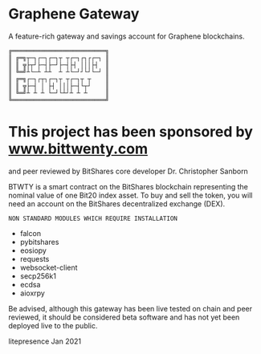 # Graphene Gateway
A feature-rich gateway and savings account for Graphene blockchains.

    ╔══════════════════════════╗
    ║ ╔═╗┬─┐┌─┐┌─┐┬ ┬┌─┐┌┐┌┌─┐ ║
    ║ ║ ╦├┬┘├─┤├─┘├─┤├┤ │││├┤  ║
    ║ ╚═╝┴└─┴ ┴┴  ┴ ┴└─┘┘└┘└─┘ ║
    ║ ╔═╗┌─┐┌┬┐┌─┐┬ ┬┌─┐┬ ┬    ║
    ║ ║ ╦├─┤ │ ├┤ │││├─┤└┬┘    ║
    ║ ╚═╝┴ ┴ ┴ └─┘└┴┘┴ ┴ ┴     ║
    ╚══════════════════════════╝

# This project has been sponsored by www.bittwenty.com

and peer reviewed by BitShares core developer Dr. Christopher Sanborn

BTWTY is a smart contract on the BitShares blockchain representing the nominal value of one Bit20 index asset. To buy and sell the token, you will need an account on the BitShares decentralized exchange (DEX).

    NON STANDARD MODULES WHICH REQUIRE INSTALLATION

- falcon 
- pybitshares 
- eosiopy 
- requests
- websocket-client
- secp256k1
- ecdsa
- aioxrpy

Be advised, although this gateway has been live tested on chain and peer reviewed, 
it should be considered beta software and has not yet been deployed live to the public.

litepresence Jan 2021
